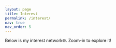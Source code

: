 ```yaml
---
layout: page
title: Interest
permalink: /interest/
nav: true
nav_order: 5
---
```


Below is my interest network🌐. Zoom-in to explore it!

<svg id="graph" width="1000" height="800"></svg>

<script src="https://d3js.org/d3.v7.min.js"></script>

<script>const data = {
  nodes: [
    // 第一层级
    {id: 'Research', group: 'Research', color: '#1E90FF', r: 200},
    {id: 'Industry', group: 'Industry', color: '#FFD700', r: 200},
    {id: 'Programming', group: 'Programming', color: '#8A2BE2', r: 200},
    {id: 'Software Tech', group: 'Software Tech', color: '#FF6347', r: 200},
    // 第二层级 - Research的子类
    {id: 'Process Mining', group: 'Process Mining', parent: 'Research'},
    {id: 'Cybersecurity', group: 'Cybersecurity', parent: 'Research'},
    {id: 'Computer Modeling', group: 'Computer Modeling', parent: 'Research'},
    {id: 'Machine Learning', group: 'Machine Learning', parent: 'Research'},

    // 第二层级 - Industry的子类
    {id: 'Network Security', group: 'Network Security', parent: 'Industry'},
    {id: 'Web Application', group: 'Web Application', parent: 'Industry'},
    {id: 'Maven', group: 'Maven', parent: 'Web Application'},

    // 第二层级 - Programming的子类
    {id: 'C++', group: 'C++', parent: 'Programming'},
    {id: 'Ada', group: 'Ada', parent: 'Programming'},
    {id: 'Alloy', group: 'Alloy', parent: 'Programming'},
    {id: 'Python', group: 'Python', parent: 'Programming'},
    {id: 'Java', group: 'Java', parent: 'Programming'},
    {id: 'Javascript', group: 'Javascript', parent: 'Programming'},
    {id: 'HTML', group: 'HTML', parent: 'Programming'},
    {id: 'Typescript', group: 'Typescript', parent: 'Programming'},
    {id: 'PHP', group: 'PHP', parent: 'Programming'},
    {id: 'MATLAB', group: 'MATLAB', parent: 'Programming'},
    // 第二层级 - Software Tech的子类
    {id: 'Testing', group: 'Software Testing', parent: 'Software Tech'},
    {id: 'Project Management', group: 'Software Project Management', parent: 'Software Tech'},
    {id: 'Architecture', group: 'Software Architecture', parent: 'Software Tech'},
    {id: 'Framework', group: 'Framework', parent: 'Software Tech'},
    //第三层级 - Machine Learning的子类
    {id: 'Generative Adversarial Networks', group: 'Generative Adversarial Networks', parent: 'Machine Learning'},
    {id: 'Graph Neural Networks', group: 'Graph Neural Networks', parent: 'Machine Learning'},
    {id: 'Time Series Analysis', group: 'Time Series Analysis', parent: 'Machine Learning'}, 
    {id: 'Clustering', group: 'Clustering', parent: 'Machine Learning'}, 
    //第四层级 - Sequence Model的子类
    {id: 'RNN', group: 'RNN', parent: 'Time Series Analysis'},    
    {id: 'LSTM', group: 'LSTM', parent: 'Time Series Analysis'},
    {id: 'Transformer', group: 'Transformer', parent: 'Time Series Analysis'},
    {id: 'Mamba', group: 'Mamba', parent: 'Time Series Analysis'},   
    // 第三层级 - Process Mining的子类
    {id: 'Process Discovery', group: 'Process Discovery', parent: 'Process Mining'},
    {id: 'Process Prediction', group: 'Process Prediction', parent: 'Process Mining'},
    {id: 'Conformance Checking', group: 'Conformance Checking', parent: 'Process Mining'},
    {id: 'Anomaly Detection', group: 'Anomaly Detection', parent: 'Process Mining'},
    // 第四层级 - Conformance Checking的子类
    {id: 'Sampling Approximation', group: 'Sampling Approximation', parent: 'Conformance Checking'},
    {id: 'RNN-based Approximation', group: 'RNN-based Approximation', parent: 'Conformance Checking'},
    {id: 'Stochastic Conformance Checking', group: 'Stochastic Conformance Checking', parent: 'Conformance Checking'},
    // 第三层级 - Software Testing的子类
    {id: 'Fuzzing', group: 'Fuzzing', parent: 'Testing'},
    {id: 'V model', group: 'V model', parent: 'Testing'},
    // 第三层级 - Framework的子类
    {id: 'React', group: 'React', parent: 'Framework'},
    {id: 'Vue', group: 'Vue', parent: 'Framework'},
    {id: 'Django', group: 'Django', parent: 'Framework'},
    {id: 'Servlet', group: 'Servlet', parent: 'Framework'},
    {id: 'Next.js', group: 'Next.js', parent: 'Framework'},
    {id: 'TensorFlow', group: 'TensorFlow', parent: 'Framework'},
    {id: 'PyTorch', group: 'PyTorch', parent: 'Framework'},
    // 第四层级 - Fuzzing的子类
    {id: 'AFLNet', group: 'AFLNet', parent: 'Fuzzing'},
    {id: 'LibFuzzer', group: 'LibFuzzer', parent: 'Fuzzing'}
  ],

  links: [
      // 第一层级的连接
      {source: 'Research', target: 'Process Mining'},
      {source: 'Research', target: 'Cybersecurity'},
      {source: 'Research', target: 'Computer Modeling'},
      {source: 'Research', target: 'Machine Learning'},
      
      {source: 'Industry', target: 'Network Security'},
      {source: 'Industry', target: 'Web Application'},
      {source: 'Industry', target: 'Project Management'},
      {source: 'Web Application', target: 'Maven'},
      {source: 'Java', target: 'Maven'},   

      {source: 'Programming', target: 'C++'},
      {source: 'Programming', target: 'Ada'},
      {source: 'Programming', target: 'Alloy'},
      {source: 'Programming', target: 'Python'},
      {source: 'Programming', target: 'Java'},
      {source: 'Programming', target: 'Javascript'},
      {source: 'Programming', target: 'HTML'},
      {source: 'Programming', target: 'Typescript'},
      {source: 'Programming', target: 'PHP'},
      {source: 'Programming', target: 'MATLAB'},
    
      {source: 'Software Tech', target: 'Testing'},
      {source: 'Software Tech', target: 'Project Management'},
      {source: 'Software Tech', target: 'Architecture'},
      {source: 'Software Tech', target: 'Framework'},

      // 第二层级 - Machine Learning的子类
      {source: 'Machine Learning', target: 'Generative Adversarial Networks'},
      {source: 'Machine Learning', target: 'Graph Neural Networks'},
      {source: 'Machine Learning', target: 'Time Series Analysis'},
      {source: 'Machine Learning', target: 'Clustering'},
    
      // 第三层级 - Time Series Analysis的子类
      {source: 'Time Series Analysis', target: 'RNN'},
      {source: 'Time Series Analysis', target: 'LSTM'},
      {source: 'Time Series Analysis', target: 'Transformer'},
      {source: 'Time Series Analysis', target: 'Mamba'},
    
      // 第三层级 - Process Mining的子类
      {source: 'Process Mining', target: 'Process Discovery'},
      {source: 'Process Mining', target: 'Process Prediction'},
      {source: 'Process Mining', target: 'Conformance Checking'},
      {source: 'Process Mining', target: 'Anomaly Detection'},
      {source: 'Graph Neural Networks', target: 'Anomaly Detection'},
      {source: 'Clustering', target: 'Process Discovery'},
      {source: 'Clustering', target: 'Conformance Checking'},
      {source: 'RNN', target: 'RNN-based Approximation'},
      {source: 'Mamba', target: 'RNN-based Approximation'},

    
      // 第四层级 - Conformance Checking的子类
      {source: 'Conformance Checking', target: 'Sampling Approximation'},
      {source: 'Conformance Checking', target: 'RNN-based Approximation'},
      {source: 'Conformance Checking', target: 'Stochastic Conformance Checking'},
    
      // 第三层级 - Testing的子类
      {source: 'Testing', target: 'Fuzzing'},
      {source: 'Testing', target: 'V model'},
     // 第三层级 - Framework的子类
      {source: 'Framework', target: 'React'},
      {source: 'Framework', target: 'Vue'},
      {source: 'Framework', target: 'Django'},
      {source: 'Framework', target: 'Servlet'},
      {source: 'Framework', target: 'Next.js'},
      {source: 'Framework', target: 'TensorFlow'},
      {source: 'Framework', target: 'PyTorch'},
      {source: 'Python', target: 'Django'},
      {source: 'Vue', target: 'HTML'},
      {source: 'React', target: 'HTML'},
      {source: 'React', target: 'Javascript'},
      {source: 'React', target: 'Typescript'},
      {source: 'Servlet', target: 'Java'},
      {source: 'PHP', target: 'Project Management'},
    
      // 第四层级 - Fuzzing的子类
      {source: 'Fuzzing', target: 'AFLNet'},
      {source: 'Fuzzing', target: 'LibFuzzer'},
    
      // **领域间的技术相关性连接**
      // Time Series Analysis & Machine Learning
      {source: 'Time Series Analysis', target: 'Generative Adversarial Networks'},
      {source: 'Time Series Analysis', target: 'Graph Neural Networks'},
      {source: 'Time Series Analysis', target: 'Clustering'},
    
      // Machine Learning 与 Frameworks 相关性
      {source: 'Machine Learning', target: 'TensorFlow'},
      {source: 'Machine Learning', target: 'PyTorch'},
    
      // RNN / LSTM / Transformer & Frameworks 相关性
      {source: 'RNN', target: 'PyTorch'},
      {source: 'LSTM', target: 'PyTorch'},
      {source: 'Transformer', target: 'TensorFlow'},
      {source: 'Transformer', target: 'PyTorch'},
    
      // Fuzzing & Machine Learning 相关性
      {source: 'Fuzzing', target: 'TensorFlow'},
      {source: 'Fuzzing', target: 'PyTorch'},
    
      // Conformance Checking & Machine Learning 相关性
      {source: 'Conformance Checking', target: 'Generative Adversarial Networks'},
      {source: 'Conformance Checking', target: 'Graph Neural Networks'},

    // Industry & Other Categories
    {source: 'Network Security', target: 'Cybersecurity'},
  
    // Programming & Other Categories
    {source: 'Programming', target: 'Machine Learning'},
    {source: 'Programming', target: 'Cybersecurity'},
    {source: 'Programming', target: 'Process Mining'},
    {source: 'Programming', target: 'Software Tech'},
  
    // Programming & Frameworks relationships
    {source: 'Python', target: 'TensorFlow'},
    {source: 'Python', target: 'PyTorch'},

    {source: 'Alloy', target: 'Computer Modeling'},
    {source: 'C++', target: 'Computer Modeling'},
    {source: 'Java', target: 'Process Mining'},
    {source: 'Python', target: 'Process Mining'},
    {source: 'Python', target: 'Conformance Checking'},
    {source: 'Java', target: 'Architecture'},
    {source: 'MATLAB', target: 'Computer Modeling'},
    {source: 'Web Application', target: 'V model'},
    {source: 'Web Application', target: 'Project Management'}
  ]
};

// Function to generate a random color, avoiding dark colors
function getRandomColor() {
  const min = 128; // Minimum value for color components to avoid dark colors
  const max = 255; // Maximum value for color components
  const r = Math.floor(Math.random() * (max - min + 1) + min); // Random red value
  const g = Math.floor(Math.random() * (max - min + 1) + min); // Random green value
  const b = Math.floor(Math.random() * (max - min + 1) + min); // Random blue value
  
  // Convert to hexadecimal color code
  return `#${r.toString(16).padStart(2, '0')}${g.toString(16).padStart(2, '0')}${b.toString(16).padStart(2, '0')}`;
}


// Assign random colors to second-level nodes, only if their parent is one of the first-level categories
data.nodes.forEach(d => {
  if (['Research', 'Industry', 'Programming', 'Software Tech'].includes(d.id)) {
    d.r = 200; 
  }
  else if (d.parent && ['Research', 'Industry', 'Programming', 'Software Tech'].includes(d.parent)) {
    d.color = getRandomColor(); // 给二级节点分配随机颜色
    d.r = 100;  // 设置二级节点的半径为 80
  }
});

data.nodes.forEach(d => {
  let currentParent = d;
  let parentCount = 0;

  // 向上查找父节点的父节点的父节点，直到最多查三层
  while (currentParent && parentCount < 3) {
    currentParent = data.nodes.find(node => node.id === currentParent.parent);
    parentCount++;

    // 只有当查到父节点的父节点的父节点是目标之一时，才改变颜色
    if (parentCount === 3 && currentParent && ['Research', 'Industry', 'Programming', 'Software Tech'].includes(currentParent.id)) {
      // 将当前节点的颜色设置为浅灰色
      d.color = '#D3D3D3';  // 浅灰色
      break;  // 找到后不再继续向上查找
    }
  }
});


  // 创建SVG元素
  const svg = d3.select("#graph");

  // 设置图谱的宽度和高度
  const width = +svg.attr("width");
  const height = +svg.attr("height");

  // 创建缩放行为
  const zoom = d3.zoom()
    .scaleExtent([0.2, 1]) // 设置缩放的范围
    .on("zoom", function(event) {
      svgGroup.attr("transform", event.transform); // 根据缩放和移动来调整图形
    });
    
  svg.call(zoom); // 将缩放行为绑定到SVG

  // 创建一个容器组，用于存放所有图形
  const svgGroup = svg.append("g");

  // 设置力导向图的模拟布局
  const simulation = d3.forceSimulation(data.nodes)
    .force("link", d3.forceLink(data.links).id(d => d.id).distance(150))  // 设置链接的距离
    .force("charge", d3.forceManyBody().strength(-6000))  // 节点之间的排斥力
    .force("center", d3.forceCenter(width / 2, height / 2));  // 设置图谱的中心

    const marker = svg.append("defs").selectAll("marker")
      .data(["arrow"])
      .enter().append("marker")
      .attr("id", "arrow")
      .attr("viewBox", "0 -5 10 10")
      .attr("refX", 37)
      .attr("refY", -1.4)
      .attr("orient", "auto")
      .attr("markerWidth", 6)
      .attr("markerHeight", 6)
      .append("path")
      .attr("d", "M0,-5L10,0L0,5")
      .attr("fill", "#999");
    
    const link = svgGroup.append("g")
      .selectAll(".link")
      .data(data.links)
      .enter().append("path")
      .attr("class", "link")
   .attr("stroke", function(d) {
    // 查找连接线的源节点
    const sourceNode = data.nodes.find(node => node.id === d.source.id);

    // 检查源节点是否是一级节点，如果是，则使用源节点的颜色
    if (sourceNode && ['Research', 'Industry', 'Programming', 'Software Tech'].includes(sourceNode.id)) {
      return sourceNode.color;  // 使用源节点的颜色
    } else {
      return "#999";  // 默认颜色
    }
  })
      .attr("stroke-width", 3)
      .attr("fill", "none")
      .attr("marker-end", "url(#arrow)");

  // 创建图谱的节点
  const node = svgGroup.append("g")
    .selectAll(".node")
    .data(data.nodes)
    .enter().append("circle")
    .attr("class", "node")
    .attr("r", d => d.r || 50)  // 大类节点的半径根据自定义的r值
    .attr("fill", d => d.color || '#FAF0E6')  // 子类继承父类颜色或者使用默认的浅米色
    .call(d3.drag()
      .on("start", dragStart)
      .on("drag", dragging)
      .on("end", dragEnd));

    // 为每个节点添加标签
    svgGroup.append("g")
      .selectAll(".label")
      .data(data.nodes)
      .enter().append("text")
      .attr("class", "label")
      .attr("text-anchor", "middle")  // 文本水平居中
      .style("font-size", d => {
        // 如果 id 为 'Research', 'Industry', 'Programming', 'Software Tech'，则设置字体大小为 50px
        const largeFontIds = ['Research', 'Industry', 'Programming', 'Software Tech'];
        return largeFontIds.includes(d.id) ? "60px" : "30px";  // 其他节点的字号为 30px
      })
      .text(d => d.id);  // 设置文本内容为节点的id


// 监听点击事件
// 创建一个对象来记录每个节点的展开状态
const nodeState = {};

node.on("click", function(event, d) {
  const parentNode = data.nodes.find(node => node.id === d.parent);

  // 只有父节点有颜色且当前节点还没有展开时才执行
  if (parentNode && parentNode.color && !nodeState[d.id]) {
    nodeState[d.id] = true;  // 标记该节点已经展开

    // 展开子节点
    node.each(function(child) {
      if (child.parent === d.id) {
        // 展开子节点
        d3.select(this).style("display", "inline");
        d3.selectAll(".label")
          .filter(label => label.id === child.id)
          .style("display", "inline");

        link.filter(l => l.source.id === child.id || l.target.id === child.id)
          .style("display", "inline");
      }
    });
  }
});



    simulation.on("tick", function() {
      link
        .attr("d", function(d) {
          const dx = d.target.x - d.source.x;
          const dy = d.target.y - d.source.y;
          const dr = Math.sqrt(dx * dx + dy * dy);
          const curve = 0.1;  // Controls the curvature of the links
          return `M${d.source.x},${d.source.y}A${dr},${dr} 0 0,1 ${d.target.x},${d.target.y}`;
        });
    
      node
        .attr("cx", d => d.x)
        .attr("cy", d => d.y);
    
      svgGroup.selectAll(".label")
        .attr("x", d => d.x)
        .attr("y", d => d.y);
    });

  // 拖动事件处理
  function dragStart(event, d) {
    if (!event.active) simulation.alphaTarget(0.3).restart();
    d.fx = d.x;
    d.fy = d.y;
  }

  function dragging(event, d) {
    d.fx = event.x;
    d.fy = event.y;
  }

  function dragEnd(event, d) {
    if (!event.active) simulation.alphaTarget(0);
    d.fx = null;
    d.fy = null;
  }
</script>